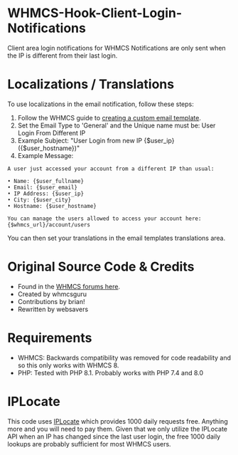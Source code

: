# WHMCS-Hook-Client-Login-Notifications
Client area login notifications for WHMCS
Notifications are only sent when the IP is different from their last login.

# Localizations / Translations
To use localizations in the email notification, follow these steps:
1. Follow the WHMCS guide to <a href="https://docs.whmcs.com/Email_Templates#Creating_Custom_Templates">creating a custom email template</a>.
2. Set the Email Type to 'General' and the Unique name must be: User Login From Different IP
3. Example Subject: "User Login from new IP {$user_ip} ({$user_hostname})"
4. Example Message: 
```
A user just accessed your account from a different IP than usual:

• Name: {$user_fullname}
• Email: {$user_email}
• IP Address: {$user_ip}
• City: {$user_city}
• Hostname: {$user_hostname}

You can manage the users allowed to access your account here: {$whmcs_url}/account/users
```
You can then set your translations in the email templates translations area.

# Original Source Code & Credits
- Found in the <a href="https://whmcs.community/topic/258817-client-account-login-notification-hook/page/4/?tab=comments#comment-1347010">WHMCS forums here</a>.
- Created by whmcsguru
- Contributions by brian!
- Rewritten by websavers

# Requirements
- WHMCS: Backwards compatibility was removed for code readability and so this only works with WHMCS 8.
- PHP: Tested with PHP 8.1. Probably works with PHP 7.4 and 8.0

# IPLocate
This code uses <a href="https://www.iplocate.io/pricing">IPLocate</a> which provides 1000 daily requests free. Anything more and you will need to pay them. Given that we only utilize the IPLocate API when an IP has changed since the last user login, the free 1000 daily lookups are probably sufficient for most WHMCS users.
